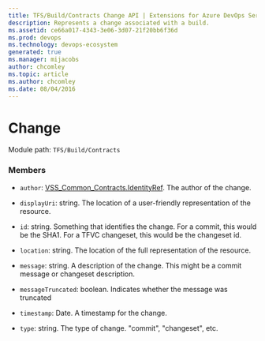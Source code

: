 ```yaml
---
title: TFS/Build/Contracts Change API | Extensions for Azure DevOps Services
description: Represents a change associated with a build.
ms.assetid: ce66a017-4343-3e06-3d07-21f20bb6f36d
ms.prod: devops
ms.technology: devops-ecosystem
generated: true
ms.manager: mijacobs
author: chcomley
ms.topic: article
ms.author: chcomley
ms.date: 08/04/2016
---
```


# Change

Module path: `TFS/Build/Contracts`


### Members

* `author`: [VSS_Common_Contracts.IdentityRef](../../../VSS/WebApi/Contracts/IdentityRef.md). The author of the change.

* `displayUri`: string. The location of a user-friendly representation of the resource.

* `id`: string. Something that identifies the change. For a commit, this would be the SHA1. For a TFVC changeset, this would be the changeset id.

* `location`: string. The location of the full representation of the resource.

* `message`: string. A description of the change. This might be a commit message or changeset description.

* `messageTruncated`: boolean. Indicates whether the message was truncated

* `timestamp`: Date. A timestamp for the change.

* `type`: string. The type of change. &quot;commit&quot;, &quot;changeset&quot;, etc.

